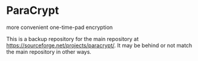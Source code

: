 # ParaCrypt
more convenient one-time-pad encryption

This is a backup repository for the main repository at https://sourceforge.net/projects/paracrypt/.
It may be behind or not match the main repository in other ways.
